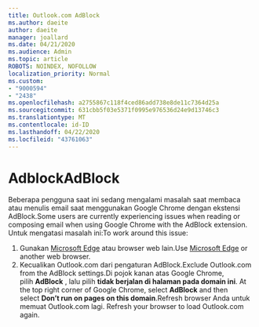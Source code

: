 ```yaml
---
title: Outlook.com AdBlock
ms.author: daeite
author: daeite
manager: joallard
ms.date: 04/21/2020
ms.audience: Admin
ms.topic: article
ROBOTS: NOINDEX, NOFOLLOW
localization_priority: Normal
ms.custom:
- "9000594"
- "2438"
ms.openlocfilehash: a2755867c118f4ced86add738e8de11c7364d25a
ms.sourcegitcommit: 631cbb5f03e5371f0995e976536d24e9d13746c3
ms.translationtype: MT
ms.contentlocale: id-ID
ms.lasthandoff: 04/22/2020
ms.locfileid: "43761063"
---
```

# <a name="adblock"></a><span data-ttu-id="49988-102">Adblock</span><span class="sxs-lookup"><span data-stu-id="49988-102">AdBlock</span></span>

<span data-ttu-id="49988-103">Beberapa pengguna saat ini sedang mengalami masalah saat membaca atau menulis email saat menggunakan Google Chrome dengan ekstensi AdBlock.</span><span class="sxs-lookup"><span data-stu-id="49988-103">Some users are currently experiencing issues when reading or composing email when using Google Chrome with the AdBlock extension.</span></span> <span data-ttu-id="49988-104">Untuk mengatasi masalah ini:</span><span class="sxs-lookup"><span data-stu-id="49988-104">To work around this issue:</span></span>

1. <span data-ttu-id="49988-105">Gunakan [Microsoft Edge](https://www.microsoft.com/windows/microsoft-edge) atau browser web lain.</span><span class="sxs-lookup"><span data-stu-id="49988-105">Use [Microsoft Edge](https://www.microsoft.com/windows/microsoft-edge) or another web browser.</span></span>
1. <span data-ttu-id="49988-106">Kecualikan Outlook.com dari pengaturan AdBlock.</span><span class="sxs-lookup"><span data-stu-id="49988-106">Exclude Outlook.com from the AdBlock settings.</span></span><span data-ttu-id="49988-107">Di pojok kanan atas Google Chrome, pilih **AdBlock** , lalu pilih **tidak berjalan di halaman pada domain ini**.</span><span class="sxs-lookup"><span data-stu-id="49988-107"> At the top right corner of Google Chrome, select **AdBlock** and then select **Don’t run on pages on this domain**.</span></span><span data-ttu-id="49988-108">Refresh browser Anda untuk memuat Outlook.com lagi.</span><span class="sxs-lookup"><span data-stu-id="49988-108"> Refresh your browser to load Outlook.com again.</span></span>